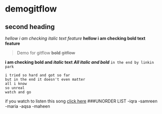 # demogitflow
## second heading
*hellow i am checking italic text feature*
**hellow i am checking bold text feature**
>Demo for gitflow
__bold__
~~gitflow~~

**i am checking bold and _italic_ text**
***All italic and bold***
`in the end by linkin park`
```
i tried so hard and got so far 
but in the end it doesn't even matter
all i know
so unreal
watch and go
```
if you watch to listen this song [click here](https://www.youtube.com/watch?v=mzvOn3bMXV0)
###UNORDER LIST
-iqra
-samreen
-maria
-aqsa
-maheen

